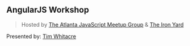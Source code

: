 ## AngularJS Workshop

> Hosted by [The Atlanta JavaScript Meetup Group](http://www.meetup.com/AtlantaJavaScript/) & [The Iron Yard](theironyard.com)

Presented by: [Tim Whitacre](http://github.com/twhitacre)
